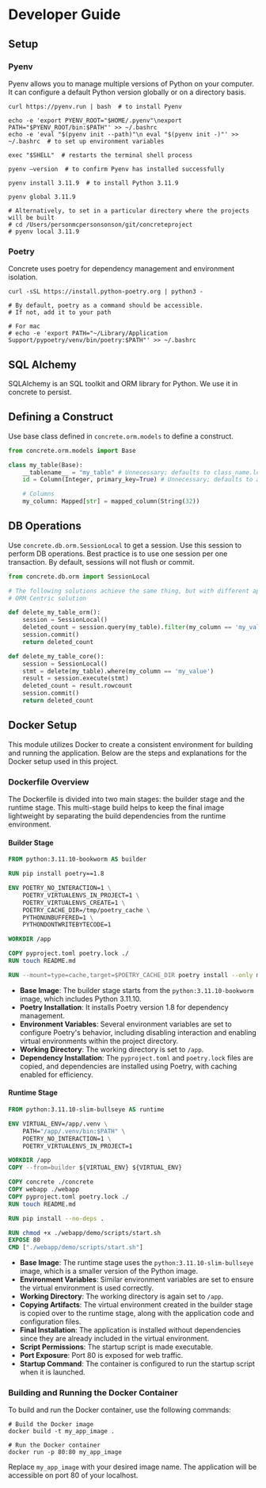 # Developer Guide
## Setup
### Pyenv
Pyenv allows you to manage multiple versions of Python on your computer. It can configure a default Python version globally or on a directory basis.

```shell
curl https://pyenv.run | bash  # to install Pyenv

echo -e 'export PYENV_ROOT="$HOME/.pyenv"\nexport PATH="$PYENV_ROOT/bin:$PATH"' >> ~/.bashrc
echo -e 'eval "$(pyenv init --path)"\n eval "$(pyenv init -)"' >> ~/.bashrc  # to set up environment variables

exec "$SHELL"  # restarts the terminal shell process

pyenv –version  # to confirm Pyenv has installed successfully

pyenv install 3.11.9  # to install Python 3.11.9

pyenv global 3.11.9

# Alternatively, to set in a particular directory where the projects will be built
# cd /Users/personmcpersonsonson/git/concreteproject
# pyenv local 3.11.9
```

### Poetry
Concrete uses poetry for dependency management and environment isolation.

```shell
curl -sSL https://install.python-poetry.org | python3 -

# By default, poetry as a command should be accessible.
# If not, add it to your path

# For mac
# echo -e 'export PATH="~/Library/Application Support/pypoetry/venv/bin/poetry:$PATH"' >> ~/.bashrc
```

## SQL Alchemy

SQLAlchemy is an SQL toolkit and ORM library for Python. We use it in concrete to persist.

## Defining a Construct
Use base class defined in `concrete.orm.models` to define a construct.

```python
from concrete.orm.models import Base

class my_table(Base):
    __tablename__ = "my_table" # Unnecessary; defaults to class_name.lower()
    id = Column(Integer, primary_key=True) # Unnecessary; defaults to autoincrementing id

    # Columns
    my_column: Mapped[str] = mapped_column(String(32))
```

## DB Operations
Use `concrete.db.orm.SessionLocal` to get a session. 
Use this session to perform DB operations. Best practice is to use one session per one transaction. By default, sessions will not flush or commit.

```python
from concrete.db.orm import SessionLocal

# The following solutions achieve the same thing, but with different approaches
# ORM Centric solution

def delete_my_table_orm():
    session = SessionLocal()
    deleted_count = session.query(my_table).filter(my_column == 'my_value').delete()
    session.commit()
    return deleted_count

def delete_my_table_core():
    session = SessionLocal()
    stmt = delete(my_table).where(my_column == 'my_value')
    result = session.execute(stmt)
    deleted_count = result.rowcount
    session.commit()
    return deleted_count
```
## Docker Setup

This module utilizes Docker to create a consistent environment for building and running the application. Below are the steps and explanations for the Docker setup used in this project.

### Dockerfile Overview

The Dockerfile is divided into two main stages: the builder stage and the runtime stage. This multi-stage build helps to keep the final image lightweight by separating the build dependencies from the runtime environment.

#### Builder Stage

```dockerfile
FROM python:3.11.10-bookworm AS builder

RUN pip install poetry==1.8

ENV POETRY_NO_INTERACTION=1 \
    POETRY_VIRTUALENVS_IN_PROJECT=1 \
    POETRY_VIRTUALENVS_CREATE=1 \
    POETRY_CACHE_DIR=/tmp/poetry_cache \
    PYTHONUNBUFFERED=1 \
    PYTHONDONTWRITEBYTECODE=1

WORKDIR /app

COPY pyproject.toml poetry.lock ./
RUN touch README.md

RUN --mount=type=cache,target=$POETRY_CACHE_DIR poetry install --only main,webapp --no-root
```

- **Base Image**: The builder stage starts from the `python:3.11.10-bookworm` image, which includes Python 3.11.10.
- **Poetry Installation**: It installs Poetry version 1.8 for dependency management.
- **Environment Variables**: Several environment variables are set to configure Poetry's behavior, including disabling interaction and enabling virtual environments within the project directory.
- **Working Directory**: The working directory is set to `/app`.
- **Dependency Installation**: The `pyproject.toml` and `poetry.lock` files are copied, and dependencies are installed using Poetry, with caching enabled for efficiency.

#### Runtime Stage

```dockerfile
FROM python:3.11.10-slim-bullseye AS runtime

ENV VIRTUAL_ENV=/app/.venv \
    PATH="/app/.venv/bin:$PATH" \
    POETRY_NO_INTERACTION=1 \
    POETRY_VIRTUALENVS_IN_PROJECT=1 

WORKDIR /app
COPY --from=builder ${VIRTUAL_ENV} ${VIRTUAL_ENV}

COPY concrete ./concrete
COPY webapp ./webapp
COPY pyproject.toml poetry.lock ./
RUN touch README.md

RUN pip install --no-deps .

RUN chmod +x ./webapp/demo/scripts/start.sh
EXPOSE 80
CMD ["./webapp/demo/scripts/start.sh"]
```

- **Base Image**: The runtime stage uses the `python:3.11.10-slim-bullseye` image, which is a smaller version of the Python image.
- **Environment Variables**: Similar environment variables are set to ensure the virtual environment is used correctly.
- **Working Directory**: The working directory is again set to `/app`.
- **Copying Artifacts**: The virtual environment created in the builder stage is copied over to the runtime stage, along with the application code and configuration files.
- **Final Installation**: The application is installed without dependencies since they are already included in the virtual environment.
- **Script Permissions**: The startup script is made executable.
- **Port Exposure**: Port 80 is exposed for web traffic.
- **Startup Command**: The container is configured to run the startup script when it is launched.

### Building and Running the Docker Container

To build and run the Docker container, use the following commands:

```shell
# Build the Docker image
docker build -t my_app_image .

# Run the Docker container
docker run -p 80:80 my_app_image
```

Replace `my_app_image` with your desired image name. The application will be accessible on port 80 of your localhost.